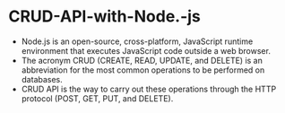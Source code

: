 # CRUD-API-with-Node.-js

* Node.js is an open-source, cross-platform, JavaScript runtime environment that executes JavaScript code outside a web browser.
* The acronym CRUD (CREATE, READ, UPDATE, and DELETE) is an abbreviation for the most common operations to be performed on databases.
* CRUD API is the way to carry out these operations through the HTTP protocol (POST, GET, PUT, and DELETE).
